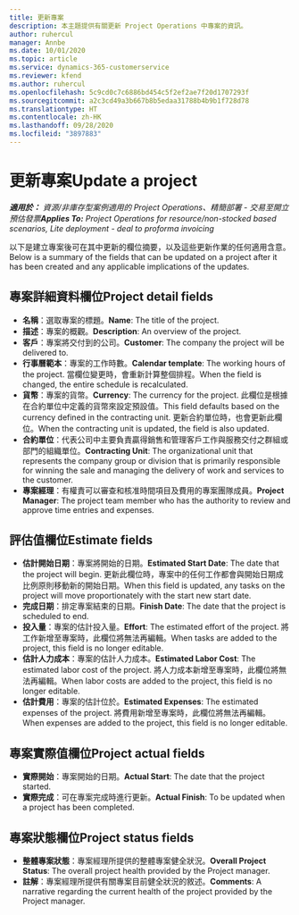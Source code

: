 ```yaml
---
title: 更新專案
description: 本主題提供有關更新 Project Operations 中專案的資訊。
author: ruhercul
manager: Annbe
ms.date: 10/01/2020
ms.topic: article
ms.service: dynamics-365-customerservice
ms.reviewer: kfend
ms.author: ruhercul
ms.openlocfilehash: 5c9cd0c7c6886bd454c5f2ef2ae7f20d1707293f
ms.sourcegitcommit: a2c3cd49a3b667b8b5edaa31788b4b9b1f728d78
ms.translationtype: HT
ms.contentlocale: zh-HK
ms.lasthandoff: 09/28/2020
ms.locfileid: "3897883"
---
```

# <a name="update-a-project"></a><span data-ttu-id="33e44-103">更新專案</span><span class="sxs-lookup"><span data-stu-id="33e44-103">Update a project</span></span>

<span data-ttu-id="33e44-104">_**適用於：** 資源/非庫存型案例適用的 Project Operations、精簡部署 - 交易至開立預估發票_</span><span class="sxs-lookup"><span data-stu-id="33e44-104">_**Applies To:** Project Operations for resource/non-stocked based scenarios, Lite deployment - deal to proforma invoicing_</span></span>

<span data-ttu-id="33e44-105">以下是建立專案後可在其中更新的欄位摘要，以及這些更新作業的任何適用含意。</span><span class="sxs-lookup"><span data-stu-id="33e44-105">Below is a summary of the fields that can be updated on a project after it has been created and any applicable implications of the updates.</span></span>

## <a name="project-detail-fields"></a><span data-ttu-id="33e44-106">專案詳細資料欄位</span><span class="sxs-lookup"><span data-stu-id="33e44-106">Project detail fields</span></span>

- <span data-ttu-id="33e44-107">**名稱**：選取專案的標題。</span><span class="sxs-lookup"><span data-stu-id="33e44-107">**Name**: The title of the project.</span></span>
- <span data-ttu-id="33e44-108">**描述**：專案的概觀。</span><span class="sxs-lookup"><span data-stu-id="33e44-108">**Description**: An overview of the project.</span></span>
- <span data-ttu-id="33e44-109">**客戶**：專案將交付到的公司。</span><span class="sxs-lookup"><span data-stu-id="33e44-109">**Customer**: The company the project will be delivered to.</span></span>
- <span data-ttu-id="33e44-110">**行事曆範本**：專案的工作時數。</span><span class="sxs-lookup"><span data-stu-id="33e44-110">**Calendar template**: The working hours of the project.</span></span> <span data-ttu-id="33e44-111">當欄位變更時，會重新計算整個排程。</span><span class="sxs-lookup"><span data-stu-id="33e44-111">When the field is changed, the entire schedule is recalculated.</span></span>
- <span data-ttu-id="33e44-112">**貨幣**：專案的貨幣。</span><span class="sxs-lookup"><span data-stu-id="33e44-112">**Currency**: The currency for the project.</span></span> <span data-ttu-id="33e44-113">此欄位是根據在合約單位中定義的貨幣來設定預設值。</span><span class="sxs-lookup"><span data-stu-id="33e44-113">This field defaults based on the currency defined in the contracting unit.</span></span> <span data-ttu-id="33e44-114">更新合約單位時，也會更新此欄位。</span><span class="sxs-lookup"><span data-stu-id="33e44-114">When the contracting unit is updated, the field is also updated.</span></span>
- <span data-ttu-id="33e44-115">**合約單位**：代表公司中主要負責贏得銷售和管理客戶工作與服務交付之群組或部門的組織單位。</span><span class="sxs-lookup"><span data-stu-id="33e44-115">**Contracting Unit**: The organizational unit that represents the company group or division that is primarily responsible for winning the sale and managing the delivery of work and services to the customer.</span></span> 
- <span data-ttu-id="33e44-116">**專案經理**：有權責可以審查和核准時間項目及費用的專案團隊成員。</span><span class="sxs-lookup"><span data-stu-id="33e44-116">**Project Manager**: The project team member who has the authority to review and approve time entries and expenses.</span></span>

## <a name="estimate-fields"></a><span data-ttu-id="33e44-117">評估值欄位</span><span class="sxs-lookup"><span data-stu-id="33e44-117">Estimate fields</span></span>

- <span data-ttu-id="33e44-118">**估計開始日期**：專案將開始的日期。</span><span class="sxs-lookup"><span data-stu-id="33e44-118">**Estimated Start Date**: The date that the project will begin.</span></span> <span data-ttu-id="33e44-119">更新此欄位時，專案中的任何工作都會與開始日期成比例原則移動新的開始日期。</span><span class="sxs-lookup"><span data-stu-id="33e44-119">When this field is updated, any tasks on the project will move proportionately with the start new start date.</span></span>
- <span data-ttu-id="33e44-120">**完成日期**：排定專案結束的日期。</span><span class="sxs-lookup"><span data-stu-id="33e44-120">**Finish Date**: The date that the project is scheduled to end.</span></span>
- <span data-ttu-id="33e44-121">**投入量**：專案的估計投入量。</span><span class="sxs-lookup"><span data-stu-id="33e44-121">**Effort**: The estimated effort of the project.</span></span> <span data-ttu-id="33e44-122">將工作新增至專案時，此欄位將無法再編輯。</span><span class="sxs-lookup"><span data-stu-id="33e44-122">When tasks are added to the project, this field is no longer editable.</span></span>
- <span data-ttu-id="33e44-123">**估計人力成本**：專案的估計人力成本。</span><span class="sxs-lookup"><span data-stu-id="33e44-123">**Estimated Labor Cost**: The estimated labor cost of the project.</span></span> <span data-ttu-id="33e44-124">將人力成本新增至專案時，此欄位將無法再編輯。</span><span class="sxs-lookup"><span data-stu-id="33e44-124">When labor costs are added to the project, this field is no longer editable.</span></span>
- <span data-ttu-id="33e44-125">**估計費用**：專案的估計位於。</span><span class="sxs-lookup"><span data-stu-id="33e44-125">**Estimated Expenses**: The estimated expenses of the project.</span></span> <span data-ttu-id="33e44-126">將費用新增至專案時，此欄位將無法再編輯。</span><span class="sxs-lookup"><span data-stu-id="33e44-126">When expenses are added to the project, this field is no longer editable.</span></span>

## <a name="project-actual-fields"></a><span data-ttu-id="33e44-127">專案實際值欄位</span><span class="sxs-lookup"><span data-stu-id="33e44-127">Project actual fields</span></span>
- <span data-ttu-id="33e44-128">**實際開始**：專案開始的日期。</span><span class="sxs-lookup"><span data-stu-id="33e44-128">**Actual Start**: The date that the project started.</span></span>
- <span data-ttu-id="33e44-129">**實際完成**：可在專案完成時進行更新。</span><span class="sxs-lookup"><span data-stu-id="33e44-129">**Actual Finish**: To be updated when a project has been completed.</span></span>

## <a name="project-status-fields"></a><span data-ttu-id="33e44-130">專案狀態欄位</span><span class="sxs-lookup"><span data-stu-id="33e44-130">Project status fields</span></span>

- <span data-ttu-id="33e44-131">**整體專案狀態**：專案經理所提供的整體專案健全狀況。</span><span class="sxs-lookup"><span data-stu-id="33e44-131">**Overall Project Status**: The overall project health provided by the Project manager.</span></span>
- <span data-ttu-id="33e44-132">**註解**：專案經理所提供有關專案目前健全狀況的敘述。</span><span class="sxs-lookup"><span data-stu-id="33e44-132">**Comments**: A narrative regarding the current health of the project provided by the Project manager.</span></span>

